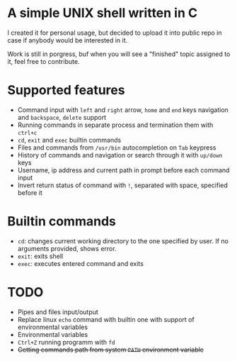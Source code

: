 # A simple UNIX shell written in C

I created it for personal usage, but decided to upload it into public repo in case if anybody would be interested in it.

Work is still in porgress, buf when you will see a "finished" topic assigned to it, feel free to contribute.

# Supported features
* Command input with `left` and `right` arrow, `home` and `end` keys navigation and `backspace`, `delete` support
* Running commands in separate process and termination them with `ctrl+c`
* `cd`, `exit` and `exec` builtin commands
* Files and commands from `/usr/bin` autocompletion on `Tab` keypress
* History of commands and navigation or search through it with `up/down` keys
* Username, ip address and current path in prompt before each command input
* Invert return status of command with `!`, separated with space, specified before it

# Builtin commands
* `cd`: changes current working directory to the one specified by user. If no arguments provided, shows error.
* `exit`: exits shell
* `exec`: executes entered command and exits
  
# TODO
* Pipes and files input/output
* Replace linux `echo` command with builtin one with support of environmental variables
* Environmental variables
* `Ctrl+Z` running programm with `fd`
* ~~Getting commands path from system `PATH` environment variable~~